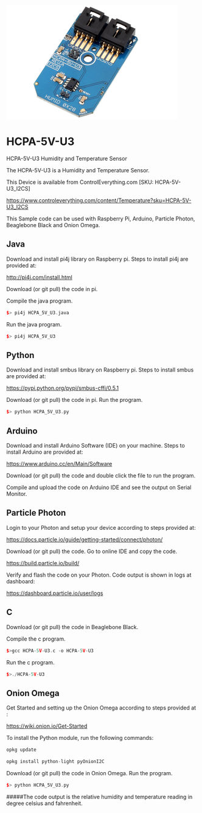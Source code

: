 [![HCPA-5V-U3](HCPA-5V-U3_I2CS.png)](https://www.controleverything.com/content/Temperature?sku=HCPA-5V-U3_I2CS)
# HCPA-5V-U3
HCPA-5V-U3 Humidity and Temperature Sensor

The HCPA-5V-U3 is a Humidity and Temperature Sensor.

This Device is available from ControlEverything.com [SKU: HCPA-5V-U3_I2CS]

https://www.controleverything.com/content/Temperature?sku=HCPA-5V-U3_I2CS

This Sample code can be used with Raspberry Pi, Arduino, Particle Photon, Beaglebone Black and Onion Omega.

## Java
Download and install pi4j library on Raspberry pi. Steps to install pi4j are provided at:

http://pi4j.com/install.html

Download (or git pull) the code in pi.

Compile the java program.
```cpp
$> pi4j HCPA_5V_U3.java
```

Run the java program.
```cpp
$> pi4j HCPA_5V_U3
```

## Python
Download and install smbus library on Raspberry pi. Steps to install smbus are provided at:

https://pypi.python.org/pypi/smbus-cffi/0.5.1

Download (or git pull) the code in pi. Run the program.

```cpp
$> python HCPA_5V_U3.py
```

## Arduino
Download and install Arduino Software (IDE) on your machine. Steps to install Arduino are provided at:

https://www.arduino.cc/en/Main/Software

Download (or git pull) the code and double click the file to run the program.

Compile and upload the code on Arduino IDE and see the output on Serial Monitor.


## Particle Photon

Login to your Photon and setup your device according to steps provided at:

https://docs.particle.io/guide/getting-started/connect/photon/

Download (or git pull) the code. Go to online IDE and copy the code.

https://build.particle.io/build/

Verify and flash the code on your Photon. Code output is shown in logs at dashboard:

https://dashboard.particle.io/user/logs


## C

Download (or git pull) the code in Beaglebone Black.

Compile the c program.
```cpp
$>gcc HCPA-5V-U3.c -o HCPA-5V-U3
```
Run the c program.
```cpp
$>./HCPA-5V-U3
```

## Onion Omega

Get Started and setting up the Onion Omega according to steps provided at :

https://wiki.onion.io/Get-Started

To install the Python module, run the following commands:
```cpp
opkg update
```
```cpp
opkg install python-light pyOnionI2C
```

Download (or git pull) the code in Onion Omega. Run the program.

```cpp
$> python HCPA_5V_U3.py
```

#####The code output is the relative humidity and temperature reading in degree celsius and fahrenheit.
